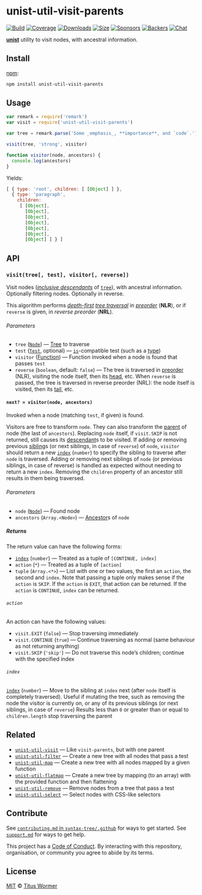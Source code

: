 # unist-util-visit-parents

[![Build][build-badge]][build]
[![Coverage][coverage-badge]][coverage]
[![Downloads][downloads-badge]][downloads]
[![Size][size-badge]][size]
[![Sponsors][sponsors-badge]][collective]
[![Backers][backers-badge]][collective]
[![Chat][chat-badge]][chat]

[**unist**][unist] utility to visit nodes, with ancestral information.

## Install

[npm][]:

```sh
npm install unist-util-visit-parents
```

## Usage

```js
var remark = require('remark')
var visit = require('unist-util-visit-parents')

var tree = remark.parse('Some _emphasis_, **importance**, and `code`.')

visit(tree, 'strong', visitor)

function visitor(node, ancestors) {
  console.log(ancestors)
}
```

Yields:

```js
[ { type: 'root', children: [ [Object] ] },
  { type: 'paragraph',
    children:
     [ [Object],
       [Object],
       [Object],
       [Object],
       [Object],
       [Object],
       [Object] ] } ]
```

## API

### `visit(tree[, test], visitor[, reverse])`

Visit nodes ([*inclusive descendants*][descendant] of [`tree`][tree]), with
ancestral information.
Optionally filtering nodes.
Optionally in reverse.

This algorithm performs [*depth-first*][depth-first]
[*tree traversal*][tree-traversal] in [*preorder*][preorder] (**NLR**), or
if `reverse` is given, in *reverse preorder* (**NRL**).

###### Parameters

*   `tree` ([`Node`][node]) — [Tree][] to traverse
*   `test` ([`Test`][is], optional) — [`is`][is]-compatible test (such as a
    [type][])
*   `visitor` ([Function][visitor]) — Function invoked when a node is found
    that passes `test`
*   `reverse` (`boolean`, default: `false`) — The tree is traversed in
    [preorder][] (NLR), visiting the node itself, then its [head][], etc.
    When `reverse` is passed, the tree is traversed in reverse preorder (NRL):
    the node itself is visited, then its [tail][], etc.

#### `next? = visitor(node, ancestors)`

Invoked when a node (matching `test`, if given) is found.

Visitors are free to transform `node`.
They can also transform the [parent][] of node (the last of `ancestors`).
Replacing `node` itself, if `visit.SKIP` is not returned, still causes its
[descendant][]s to be visited.
If adding or removing previous [sibling][]s (or next siblings, in case of
`reverse`) of `node`, `visitor` should return a new [`index`][index] (`number`)
to specify the sibling to traverse after `node` is traversed.
Adding or removing next siblings of `node` (or previous siblings, in case of
reverse) is handled as expected without needing to return a new `index`.
Removing the `children` property of an ancestor still results in them being
traversed.

###### Parameters

*   `node` ([`Node`][node]) — Found node
*   `ancestors` (`Array.<Node>`) — [Ancestor][]s of `node`

##### Returns

The return value can have the following forms:

*   [`index`][index] (`number`) — Treated as a tuple of `[CONTINUE, index]`
*   `action` (`*`) — Treated as a tuple of `[action]`
*   `tuple` (`Array.<*>`) — List with one or two values, the first an `action`,
    the second and `index`.
    Note that passing a tuple only makes sense if the `action` is `SKIP`.
    If the `action` is `EXIT`, that action can be returned.
    If the `action` is `CONTINUE`, `index` can be returned.

###### `action`

An action can have the following values:

*   `visit.EXIT` (`false`) — Stop traversing immediately
*   `visit.CONTINUE` (`true`) — Continue traversing as normal (same behaviour
    as not returning anything)
*   `visit.SKIP` (`'skip'`) — Do not traverse this node’s children; continue
    with the specified index

###### `index`

[`index`][index] (`number`) — Move to the sibling at `index` next (after `node`
itself is completely traversed).
Useful if mutating the tree, such as removing the node the visitor is currently
on, or any of its previous siblings (or next siblings, in case of `reverse`)
Results less than `0` or greater than or equal to `children.length` stop
traversing the parent

## Related

*   [`unist-util-visit`](https://github.com/syntax-tree/unist-util-visit)
    — Like `visit-parents`, but with one parent
*   [`unist-util-filter`](https://github.com/eush77/unist-util-filter)
    — Create a new tree with all nodes that pass a test
*   [`unist-util-map`](https://github.com/syntax-tree/unist-util-map)
    — Create a new tree with all nodes mapped by a given function
*   [`unist-util-flatmap`](https://gitlab.com/staltz/unist-util-flatmap)
    — Create a new tree by mapping (to an array) with the provided function and
    then flattening
*   [`unist-util-remove`](https://github.com/eush77/unist-util-remove)
    — Remove nodes from a tree that pass a test
*   [`unist-util-select`](https://github.com/eush77/unist-util-select)
    — Select nodes with CSS-like selectors

## Contribute

See [`contributing.md` in `syntax-tree/.github`][contributing] for ways to get
started.
See [`support.md`][support] for ways to get help.

This project has a [Code of Conduct][coc].
By interacting with this repository, organisation, or community you agree to
abide by its terms.

## License

[MIT][license] © [Titus Wormer][author]

<!-- Definition -->

[build-badge]: https://img.shields.io/travis/syntax-tree/unist-util-visit-parents.svg

[build]: https://travis-ci.org/syntax-tree/unist-util-visit-parents

[coverage-badge]: https://img.shields.io/codecov/c/github/syntax-tree/unist-util-visit-parents.svg

[coverage]: https://codecov.io/github/syntax-tree/unist-util-visit-parents

[downloads-badge]: https://img.shields.io/npm/dm/unist-util-visit-parents.svg

[downloads]: https://www.npmjs.com/package/unist-util-visit-parents

[size-badge]: https://img.shields.io/bundlephobia/minzip/unist-util-visit-parents.svg

[size]: https://bundlephobia.com/result?p=unist-util-visit-parents

[sponsors-badge]: https://opencollective.com/unified/sponsors/badge.svg

[backers-badge]: https://opencollective.com/unified/backers/badge.svg

[collective]: https://opencollective.com/unified

[chat-badge]: https://img.shields.io/badge/join%20the%20community-on%20spectrum-7b16ff.svg

[chat]: https://spectrum.chat/unified/syntax-tree

[npm]: https://docs.npmjs.com/cli/install

[license]: license

[author]: https://wooorm.com

[unist]: https://github.com/syntax-tree/unist

[node]: https://github.com/syntax-tree/unist#node

[visitor]: #next--visitornode-ancestors

[contributing]: https://github.com/syntax-tree/.github/blob/master/contributing.md

[support]: https://github.com/syntax-tree/.github/blob/master/support.md

[coc]: https://github.com/syntax-tree/.github/blob/master/code-of-conduct.md

[is]: https://github.com/syntax-tree/unist-util-is

[depth-first]: https://github.com/syntax-tree/unist#depth-first-traversal

[tree-traversal]: https://github.com/syntax-tree/unist#tree-traversal

[preorder]: https://github.com/syntax-tree/unist#preorder

[descendant]: https://github.com/syntax-tree/unist#descendant

[head]: https://github.com/syntax-tree/unist#head

[tail]: https://github.com/syntax-tree/unist#tail

[parent]: https://github.com/syntax-tree/unist#parent-1

[sibling]: https://github.com/syntax-tree/unist#sibling

[index]: https://github.com/syntax-tree/unist#index

[ancestor]: https://github.com/syntax-tree/unist#ancestor

[tree]: https://github.com/syntax-tree/unist#tree

[type]: https://github.com/syntax-tree/unist#type
